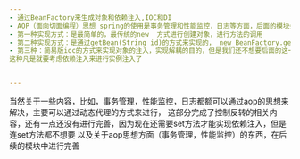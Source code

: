 ```yaml
---
- 通过BeanFactory来生成对象和依赖注入,IOC和DI
- AOP（面向切面编程）思想 spring的使用是事务管理和性能监控，日志等方面，后面的模块会把这些内容补充完整
- 第一种实现方式：是最简单的，最传统的new  方式进行创建对象，进行方法的调用
- 第二种实现方式：是通过getBean(String id)的方式来实现的， new BeanFactory.getBean("accountMapper");
- 第三种：简易版ioc的方式来实现对象的注入，实现解耦的目的，但是我们还不想要后面的这一段，加上感觉不是太符合面向接口开发的最优原则，
这种凡是就要考虑依赖注入来进行实例注入了


---
```

当然关于一些内容，比如，事务管理，性能监控，日志都额可以通过aop的思想来解决，主要可以通过动态代理的方式来进行，
这部分完成了控制反转的相关内容，还有一点还没有进行完善，因为现在还需要set方法才能实现依赖注入，但是连set方法都不想要
以及关于aop思想方面（事务管理，性能监控）的东西，在后续的模块中进行完善